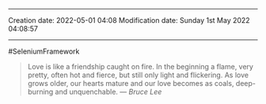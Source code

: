 

----
Creation date: 2022-05-01 04:08
Modification date: Sunday 1st May 2022 04:08:57

----


#SeleniumFramework

> Love is like a friendship caught on fire. In the beginning a flame, very pretty, often hot and fierce, but still only light and flickering. As love grows older, our hearts mature and our love becomes as coals, deep-burning and unquenchable.
> — <cite>Bruce Lee</cite>
